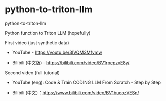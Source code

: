 # python-to-triton-llm
python-to-triton-llm

Python function to Triton LLM (hopefully)

First video (just synthetic data)

- YouTube - https://youtu.be/3IVQM3Mfvmw

- Bilibili (中文版) - https://bilibili.com/video/BV1rpepzvE8y/

Second video (full tutorial)

- YouTube (eng): Code & Train CODING LLM From Scratch - Step by Step

- Bilibili (中文）：https://www.bilibili.com/video/BV1bueozVESn/

